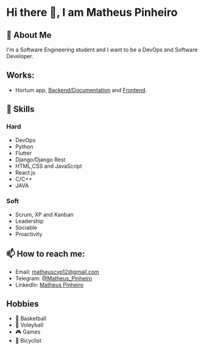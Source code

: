 # Hi there 👋, I am Matheus Pinheiro

## 📖 About Me
I'm a Software Engineering student and I want to be a DevOps and Software Developer.

## Works:
* Hortum app, [Backend/Documentation](https://github.com/fga-eps-mds/2020.2-Hortum) and [Frontend](https://github.com/fga-eps-mds/2020.2-Hortum-Mobile).


## 🧠 Skills
### Hard
  - DevOps
  - Python
  - Flutter
  - Django/Django Rest
  - HTML,CSS and JavaScript
  - React.js
  - C/C++
  - JAVA
### Soft
  - Scrum, XP and Kanban
  - Leadership
  - Sociable
  - Proactivity

## 📫 How to reach me: 
  * Email: [matheuscvp12@gmail.com](matheuscvp12@gmail.com)
  * Telegram: [@Matheus_Pinheiro](https://t.me/Matheus_Pinheiro)
  * LinkedIn: [Matheus Pinheiro](https://www.linkedin.com/in/matheus-pinheiro-60604b97/)

## Hobbies
* 🏀 Basketball
* 🏐 Voleyball
* 🎮 Games
* 🚴 Bicyclist
<!--
**matheuscvp/matheuscvp** is a ✨ _special_ ✨ repository because its `README.md` (this file) appears on your GitHub profile.

Here are some ideas to get you started:

- 🔭 I’m currently working on ...
- 🌱 I’m currently learning ...
- 👯 I’m looking to collaborate on ...
- 🤔 I’m looking for help with ...
- 💬 Ask me about ...
- 📫 How to reach me: ...
- 😄 Pronouns: ...
- ⚡ Fun fact: ...
-->
